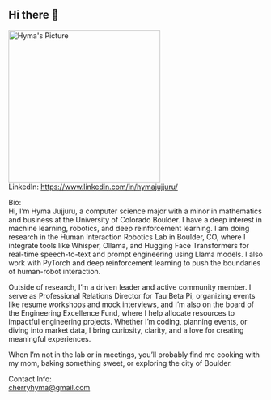 ## Hi there 👋

<img src="https://github.com/user-attachments/assets/23fb6380-df9c-4d57-9196-9e4a3796cc3c" width="300" title="Hyma's Picture"/> <br/>
LinkedIn: https://www.linkedin.com/in/hymajujjuru/

Bio: <br/>
Hi, I’m Hyma Jujjuru, a computer science major with a minor in mathematics and business at the University of Colorado Boulder. I have a deep interest in machine learning, robotics, and deep reinforcement learning. I am doing research in the Human Interaction Robotics Lab in Boulder, CO, where I integrate tools like Whisper, Ollama, and Hugging Face Transformers for real-time speech-to-text and prompt engineering using Llama models. I also work with PyTorch and deep reinforcement learning to push the boundaries of human-robot interaction.


Outside of research, I’m a driven leader and active community member. I serve as Professional Relations Director for Tau Beta Pi, organizing events like resume workshops and mock interviews, and I’m also on the board of the Engineering Excellence Fund, where I help allocate resources to impactful engineering projects. Whether I’m coding, planning events, or diving into market data, I bring curiosity, clarity, and a love for creating meaningful experiences.


When I’m not in the lab or in meetings, you’ll probably find me cooking with my mom, baking something sweet, or exploring the city of Boulder.


Contact Info: <br/>
cherryhyma@gmail.com <br/>
